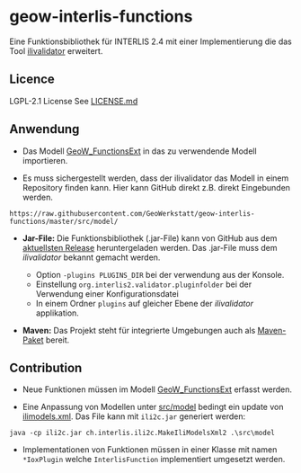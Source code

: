 # geow-interlis-functions
Eine Funktionsbibliothek für INTERLIS 2.4 mit einer Implementierung die das Tool [ilivalidator](https://github.com/claeis/ilivalidator) erweitert.

## Licence
LGPL-2.1 License See [LICENSE.md](LICENSE.md)

## Anwendung
- Das Modell [GeoW_FunctionsExt](src/model/GeoW_FunctionsExt.ili) in das zu verwendende Modell importieren. 

- Es muss sichergestellt werden, dass der ilivalidator das Modell in einem Repository finden kann. Hier kann GitHub direkt z.B. direkt Eingebunden werden. 
```
https://raw.githubusercontent.com/GeoWerkstatt/geow-interlis-functions/master/src/model/
```

- **Jar-File:** Die Funktionsbibliothek (.jar-File) kann von GitHub aus dem [aktuellsten Release](https://github.com/GeoWerkstatt/geow-interlis-functions/releases) heruntergeladen werden. Das .jar-File muss dem _ilivalidator_ bekannt gemacht werden.

    - Option `-plugins PLUGINS_DIR` bei der verwendung aus der Konsole. 
    - Einstellung `org.interlis2.validator.pluginfolder` bei der Verwendung einer Konfigurationsdatei
    - In einem Ordner `plugins` auf gleicher Ebene der _ilivalidator_ applikation.

- **Maven:** Das Projekt steht für integrierte Umgebungen auch als [Maven-Paket](https://github.com/GeoWerkstatt/geow-interlis-functions/packages/) bereit. 


## Contribution
- Neue Funktionen müssen im Modell [GeoW_FunctionsExt](src/model/GeoW_FunctionsExt.ili) erfasst werden.

- Eine Anpassung von Modellen unter [src/model](src/model) bedingt ein update von [ilimodels.xml](src/model/ilimodels.xml). Das File kann mit `ili2c.jar` generiert werden:
```
java -cp ili2c.jar ch.interlis.ili2c.MakeIliModelsXml2 .\src\model
```

- Implementationen von Funktionen müssen in einer Klasse mit namen `*IoxPlugin` welche `InterlisFunction` implementiert umgesetzt werden.






